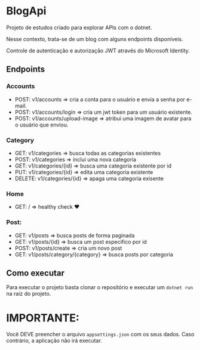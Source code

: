 ﻿# BlogApi

Projeto de estudos criado para explorar APIs com o dotnet.

Nesse contexto, trata-se de um blog com alguns endpoints disponíveis.  

Controle de autenticação e autorização JWT através do Microsoft Identity. 

## Endpoints
### Accounts
- POST: v1/accounts => cria a conta para o usuário e envia a senha por e-mail.
- POST: v1/accounts/login => cria um jwt token para um usuário existente.
- POST: v1/accounts/upload-image => atribui uma imagem de avatar para o usuário que enviou.

### Category
- GET: v1/categories => busca todas as categorias existentes
- POST: v1/categories => inclui uma nova categoria
- GET: v1/categories/{id} => busca uma categoria existente por id
- PUT: v1/categories/{id} => edita uma categoria existente
- DELETE: v1/categories/{id} => apaga uma categoria exisente

### Home
- GET: / => healthy check ❤️

### Post:
- GET: v1/posts => busca posts de forma paginada
- GET: v1/posts/{id} => busca um post especifico por id
- POST: v1/posts/create => cria um novo post
- GET: v1/posts/category/{category} => busca posts por categoria


## Como executar

Para executar o projeto basta clonar o repositório e executar um `dotnet run` na raiz do projeto.  

# IMPORTANTE: 
Você DEVE preencher o arquivo `appsettings.json` com os seus dados. Caso contrário, a aplicação não irá executar.